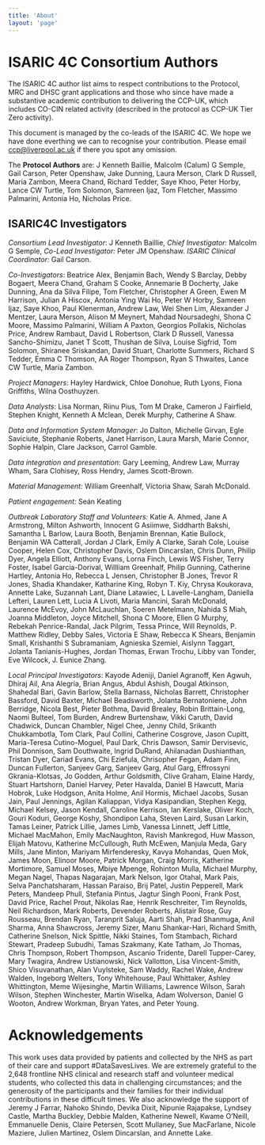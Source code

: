 ```yaml
---
title: 'About'
layout: 'page'
---
```



ISARIC 4C Consortium Authors
=======

The ISARIC 4C author list aims to respect contributions to the
Protocol, MRC and DHSC grant applications and those who since have made
a substantive academic contribution to delivering the CCP-UK, which
includes CO-CIN related activity (described in the protocol as CCP-UK
Tier Zero activity).

This document is managed by the co-leads of the ISARIC 4C.
We hope we have done everthing we can to recognise your contribution.
Please email ccp@liverpool.ac.uk if there you spot any omission.

The **Protocol Authors** are: J Kenneth Baillie, Malcolm (Calum) G Semple,
Gail Carson, Peter Openshaw, Jake Dunning, Laura Merson, Clark D
Russell, Maria Zambon, Meera Chand, Richard Tedder, Saye Khoo, Peter
Horby, Lance CW Turtle, Tom Solomon, Samreen Ijaz, Tom Fletcher, Massimo
Palmarini, Antonia Ho, Nicholas Price.

ISARIC4C Investigators
--------

*Consortium Lead Investigator*: J Kenneth Baillie, *Chief Investigator:* Malcolm G Semple,
*Co-Lead Investigator:* Peter JM Openshaw. *ISARIC Clinical Coordinator:* Gail Carson.

*Co-Investigators*:
Beatrice Alex,
Benjamin Bach,
Wendy S Barclay,
Debby Bogaert,
Meera Chand,
Graham S Cooke,
Annemarie B Docherty,
Jake Dunning,
Ana da Silva Filipe,
Tom Fletcher,
Christopher A Green,
Ewen M Harrison,
Julian A Hiscox,
Antonia Ying Wai Ho,
Peter W Horby,
Samreen Ijaz,
Saye Khoo,
Paul Klenerman,
Andrew Law,
Wei Shen Lim,
Alexander J Mentzer,
Laura Merson,
Alison M Meynert,
Mahdad Noursadeghi,
Shona C Moore,
Massimo Palmarini,
William A Paxton,
Georgios Pollakis,
Nicholas Price,
Andrew Rambaut,
David L Robertson,
Clark D Russell,
Vanessa Sancho-Shimizu,
Janet T Scott,
Thushan de Silva,
Louise Sigfrid,
Tom Solomon,
Shiranee Sriskandan,
David Stuart,
Charlotte Summers,
Richard S Tedder,
Emma C Thomson,
AA Roger Thompson,
Ryan S Thwaites,
Lance CW Turtle,
Maria Zambon.

*Project Managers*:
Hayley Hardwick,
Chloe Donohue,
Ruth Lyons,
Fiona Griffiths,
Wilna Oosthuyzen.

*Data Analysts*:
Lisa Norman,
Riinu Pius,
Tom M Drake,
Cameron J Fairfield,
Stephen Knight,
Kenneth A Mclean,
Derek Murphy,
Catherine A Shaw. 

*Data and Information System Manager*:
Jo Dalton,
Michelle Girvan,
Egle Saviciute,
Stephanie
Roberts,
Janet Harrison,
Laura Marsh,
Marie Connor,
Sophie Halpin,
Clare Jackson,
Carrol Gamble.

*Data integration and presentation*:
Gary Leeming,
Andrew Law,
Murray Wham,
Sara Clohisey,
Ross Hendry,
James Scott-Brown.

*Material Management:* 
William Greenhalf,
Victoria Shaw,
Sarah McDonald.

*Patient engagement:* 
Seán Keating

*Outbreak Laboratory Staff and Volunteers:* 
Katie A. Ahmed,
Jane A Armstrong,
Milton Ashworth,
Innocent G Asiimwe,
Siddharth Bakshi,
Samantha L Barlow,
Laura Booth,
Benjamin Brennan,
Katie Bullock,
Benjamin WA Catterall,
Jordan J Clark,
Emily A Clarke,
Sarah Cole,
Louise Cooper,
Helen Cox,
Christopher Davis,
Oslem Dincarslan,
Chris Dunn,
Philip Dyer,
Angela Elliott,
Anthony Evans,
Lorna Finch,
Lewis WS Fisher,
Terry Foster,
Isabel Garcia-Dorival,
Willliam Greenhalf,
Philip Gunning,
Catherine Hartley,
Antonia Ho,
Rebecca L Jensen,
Christopher B Jones,
Trevor R Jones,
Shadia Khandaker,
Katharine King,
Robyn T. Kiy,
Chrysa Koukorava,
Annette Lake,
Suzannah Lant,
Diane Latawiec,
L Lavelle-Langham,
Daniella Lefteri,
Lauren Lett,
Lucia A Livoti,
Maria Mancini,
Sarah McDonald,
Laurence McEvoy,
John McLauchlan,
Soeren Metelmann,
Nahida S Miah,
Joanna Middleton,
Joyce Mitchell,
Shona C Moore,
Ellen G Murphy,
Rebekah Penrice-Randal,
Jack Pilgrim,
Tessa Prince,
Will Reynolds,
P. Matthew Ridley,
Debby Sales,
Victoria E Shaw,
Rebecca K Shears,
Benjamin Small,
Krishanthi S Subramaniam,
Agnieska Szemiel,
Aislynn Taggart,
Jolanta Tanianis-Hughes,
Jordan Thomas,
Erwan Trochu,
Libby van Tonder,
Eve Wilcock,
J. Eunice Zhang.

*Local Principal Investigators*:
Kayode Adeniji,
Daniel Agranoff,
Ken Agwuh,
Dhiraj Ail,
Ana Alegria,
Brian Angus,
Abdul Ashish,
Dougal Atkinson,
Shahedal Bari,
Gavin Barlow,
Stella Barnass,
Nicholas Barrett,
Christopher Bassford,
David Baxter,
Michael Beadsworth,
Jolanta Bernatoniene,
John Berridge,
Nicola Best,
Pieter Bothma,
David Brealey,
Robin Brittain-Long,
Naomi Bulteel,
Tom Burden,
Andrew Burtenshaw,
Vikki Caruth,
David Chadwick,
Duncan Chambler,
Nigel Chee,
Jenny Child,
Srikanth Chukkambotla,
Tom Clark,
Paul Collini,
Catherine Cosgrove,
Jason Cupitt,
Maria-Teresa Cutino-Moguel,
Paul Dark,
Chris Dawson,
Samir Dervisevic,
Phil Donnison,
Sam Douthwaite,
Ingrid DuRand,
Ahilanadan Dushianthan,
Tristan Dyer,
Cariad Evans,
Chi Eziefula,
Chrisopher Fegan,
Adam Finn,
Duncan Fullerton,
Sanjeev Garg,
Sanjeev Garg,
Atul Garg,
Effrossyni Gkrania-Klotsas,
Jo Godden,
Arthur Goldsmith,
Clive Graham,
Elaine Hardy,
Stuart Hartshorn,
Daniel Harvey,
Peter Havalda,
Daniel B Hawcutt,
Maria Hobrok,
Luke Hodgson,
Anita Holme,
Anil Hormis,
Michael Jacobs,
Susan Jain,
Paul Jennings,
Agilan Kaliappan,
Vidya Kasipandian,
Stephen Kegg,
Michael Kelsey,
Jason Kendall,
Caroline Kerrison,
Ian Kerslake,
Oliver Koch,
Gouri Koduri,
George Koshy,
Shondipon Laha,
Steven Laird,
Susan Larkin,
Tamas Leiner,
Patrick Lillie,
James Limb,
Vanessa Linnett,
Jeff Little,
Michael MacMahon,
Emily MacNaughton,
Ravish Mankregod,
Huw Masson,
Elijah Matovu,
Katherine McCullough,
Ruth McEwen,
Manjula Meda,
Gary Mills,
Jane Minton,
Mariyam Mirfenderesky,
Kavya Mohandas,
Quen Mok,
James Moon,
Elinoor Moore,
Patrick Morgan,
Craig Morris,
Katherine Mortimore,
Samuel Moses,
Mbiye Mpenge,
Rohinton Mulla,
Michael Murphy,
Megan Nagel,
Thapas Nagarajan,
Mark Nelson,
Igor Otahal,
Mark Pais,
Selva Panchatsharam,
Hassan Paraiso,
Brij Patel,
Justin Pepperell,
Mark Peters,
Mandeep Phull,
Stefania Pintus,
Jagtur Singh Pooni,
Frank Post,
David Price,
Rachel Prout,
Nikolas Rae,
Henrik Reschreiter,
Tim Reynolds,
Neil Richardson,
Mark Roberts,
Devender Roberts,
Alistair Rose,
Guy Rousseau,
Brendan Ryan,
Taranprit Saluja,
Aarti Shah,
Prad Shanmuga,
Anil Sharma,
Anna Shawcross,
Jeremy Sizer,
Manu Shankar-Hari,
Richard Smith,
Catherine Snelson,
Nick Spittle,
Nikki Staines,
Tom Stambach,
Richard Stewart,
Pradeep Subudhi,
Tamas Szakmany,
Kate Tatham,
Jo Thomas,
Chris Thompson,
Robert Thompson,
Ascanio Tridente,
Darell Tupper-Carey,
Mary Twagira,
Andrew Ustianowski,
Nick Vallotton,
Lisa Vincent-Smith,
Shico Visuvanathan,
Alan Vuylsteke,
Sam Waddy,
Rachel Wake,
Andrew Walden,
Ingeborg Welters,
Tony Whitehouse,
Paul Whittaker,
Ashley Whittington,
Meme Wijesinghe,
Martin Williams,
Lawrence Wilson,
Sarah Wilson,
Stephen Winchester,
Martin Wiselka,
Adam Wolverson,
Daniel G Wooton,
Andrew Workman,
Bryan Yates,
and Peter Young.


Acknowledgements 
=================

This work uses data provided by patients and collected by the NHS as part 
of their care and support #DataSavesLives. We are extremely grateful to the 
2,648 frontline NHS clinical and research staff and volunteer medical 
students, who collected this data in challenging circumstances; and the 
generosity of the participants and their families for their individual 
contributions in these difficult times. We also acknowledge the support of 
Jeremy J Farrar, Nahoko Shindo, Devika Dixit, Nipunie Rajapakse, Lyndsey Castle, 
Martha Buckley, Debbie Malden, Katherine Newell, Kwame O’Neill, Emmanuelle Denis, 
Claire Petersen, Scott Mullaney, Sue MacFarlane, Nicole Maziere, Julien Martinez, 
Oslem Dincarslan, and Annette Lake.
